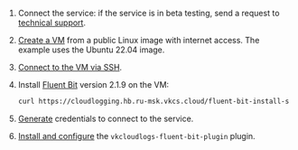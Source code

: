 1. Connect the service: if the service is in beta testing, send a request to [technical support](/en/contacts).
1. [Create a VM](/en/base/iaas/instructions/vm/vm-create) from a public Linux image with internet access. The example uses the Ubuntu 22.04 image.
1. [Connect to the VM via SSH](/en/base/iaas/instructions/vm/vm-connect/vm-connect-nix).
1. Install [Fluent Bit](https://docs.fluentbit.io/manual/installation/linux/ubuntu) version 2.1.9 on the VM:

   ```bash
   curl https://cloudlogging.hb.ru-msk.vkcs.cloud/fluent-bit-install-scripts/install.sh | FLUENT_BIT_RELEASE_VERSION=2.1.9 sh
   ```

1. [Generate](../service-management/generate-userdata/) credentials to connect to the service.
1. [Install and configure](../service-management/connect-plugin/) the `vkcloudlogs-fluent-bit-plugin` plugin.
